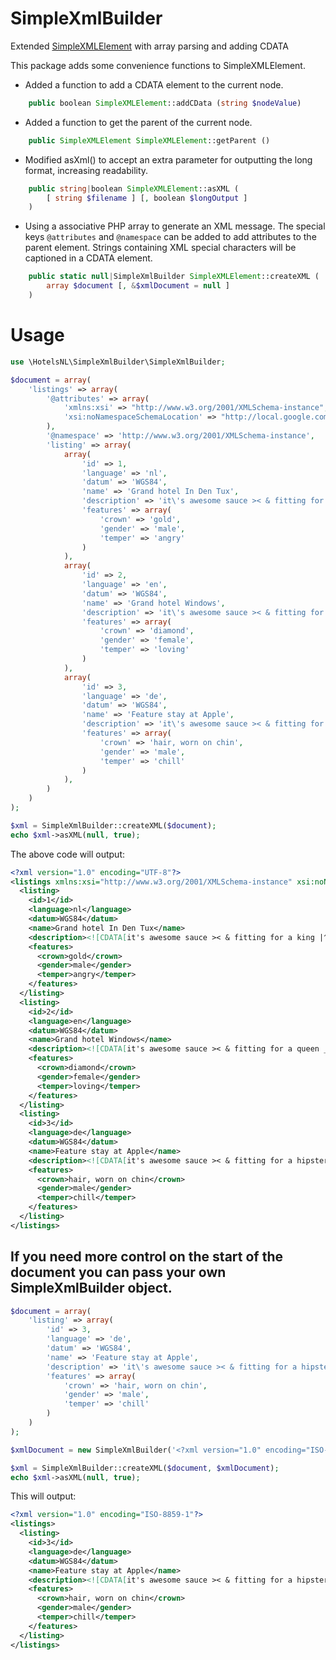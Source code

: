 # SimpleXmlBuilder
Extended [SimpleXMLElement](http://php.net/manual/class.simplexmlelement.php) with array parsing and adding CDATA

This package adds some convenience functions to SimpleXMLElement.

* Added a function to add a CDATA element to the current node.
```php
    public boolean SimpleXMLElement::addCData (string $nodeValue)
```

* Added a function to get the parent of the current node.
```php
    public SimpleXMLElement SimpleXMLElement::getParent ()
```

* Modified asXml() to accept an extra parameter for outputting the long 
format, increasing readability.

```php
    public string|boolean SimpleXMLElement::asXML (
        [ string $filename ] [, boolean $longOutput ]
    )
```

* Using a associative PHP array to generate an XML message.
  The special keys `@attributes` and `@namespace` can be added to add 
  attributes to the parent element.
  Strings containing XML special characters will be captioned in a 
  CDATA element.
```php
    public static null|SimpleXmlBuilder SimpleXMLElement::createXML (
        array $document [, &$xmlDocument = null ]
    )
```

# Usage

```php
use \HotelsNL\SimpleXmlBuilder\SimpleXmlBuilder;

$document = array(
    'listings' => array(
        '@attributes' => array(
            'xmlns:xsi' => "http://www.w3.org/2001/XMLSchema-instance",
            'xsi:noNamespaceSchemaLocation' => "http://local.google.com/local_feed.xsd"
        ),
        '@namespace' => 'http://www.w3.org/2001/XMLSchema-instance',
        'listing' => array(
            array(
                'id' => 1,
                'language' => 'nl',
                'datum' => 'WGS84',
                'name' => 'Grand hotel In Den Tux',
                'description' => 'it\'s awesome sauce >< & fitting for a king |^^^|.',
                'features' => array(
                    'crown' => 'gold',
                    'gender' => 'male',
                    'temper' => 'angry'
                )
            ),
            array(
                'id' => 2,
                'language' => 'en',
                'datum' => 'WGS84',
                'name' => 'Grand hotel Windows',
                'description' => 'it\'s awesome sauce >< & fitting for a queen _^_.',
                'features' => array(
                    'crown' => 'diamond',
                    'gender' => 'female',
                    'temper' => 'loving'
                )
            ),
            array(
                'id' => 3,
                'language' => 'de',
                'datum' => 'WGS84',
                'name' => 'Feature stay at Apple',
                'description' => 'it\'s awesome sauce >< & fitting for a hipster |www|.',
                'features' => array(
                    'crown' => 'hair, worn on chin',
                    'gender' => 'male',
                    'temper' => 'chill'
                )
            ),
        )
    )
);

$xml = SimpleXmlBuilder::createXML($document);
echo $xml->asXML(null, true);
```

The above code will output:
```xml
<?xml version="1.0" encoding="UTF-8"?>
<listings xmlns:xsi="http://www.w3.org/2001/XMLSchema-instance" xsi:noNamespaceSchemaLocation="http://local.google.com/local_feed.xsd">
  <listing>
    <id>1</id>
    <language>nl</language>
    <datum>WGS84</datum>
    <name>Grand hotel In Den Tux</name>
    <description><![CDATA[it's awesome sauce >< & fitting for a king |^^^|.]]></description>
    <features>
      <crown>gold</crown>
      <gender>male</gender>
      <temper>angry</temper>
    </features>
  </listing>
  <listing>
    <id>2</id>
    <language>en</language>
    <datum>WGS84</datum>
    <name>Grand hotel Windows</name>
    <description><![CDATA[it's awesome sauce >< & fitting for a queen _^_.]]></description>
    <features>
      <crown>diamond</crown>
      <gender>female</gender>
      <temper>loving</temper>
    </features>
  </listing>
  <listing>
    <id>3</id>
    <language>de</language>
    <datum>WGS84</datum>
    <name>Feature stay at Apple</name>
    <description><![CDATA[it's awesome sauce >< & fitting for a hipster |www|.]]></description>
    <features>
      <crown>hair, worn on chin</crown>
      <gender>male</gender>
      <temper>chill</temper>
    </features>
  </listing>
</listings>
```

## If you need more control on the start of the document you can pass your own SimpleXmlBuilder object.
```php
$document = array(
    'listing' => array(
        'id' => 3,
        'language' => 'de',
        'datum' => 'WGS84',
        'name' => 'Feature stay at Apple',
        'description' => 'it\'s awesome sauce >< & fitting for a hipster |www|.',
        'features' => array(
            'crown' => 'hair, worn on chin',
            'gender' => 'male',
            'temper' => 'chill'
        )
    )
);

$xmlDocument = new SimpleXmlBuilder('<?xml version="1.0" encoding="ISO-8859-1"?><listings></listings>');

$xml = SimpleXmlBuilder::createXML($document, $xmlDocument);
echo $xml->asXML(null, true);
```

This will output:
```xml
<?xml version="1.0" encoding="ISO-8859-1"?>
<listings>
  <listing>
    <id>3</id>
    <language>de</language>
    <datum>WGS84</datum>
    <name>Feature stay at Apple</name>
    <description><![CDATA[it's awesome sauce >< & fitting for a hipster |www|.]]></description>
    <features>
      <crown>hair, worn on chin</crown>
      <gender>male</gender>
      <temper>chill</temper>
    </features>
  </listing>
</listings>
```
